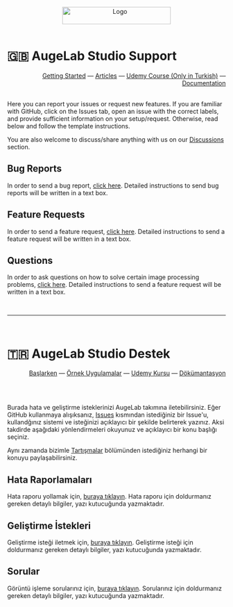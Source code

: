 <br />
<div align="center">
  <a href="https://augelab.com/">
    <img src="https://augelab.com/assets/logo_text.png" alt="Logo" width="250" height="40">
  </a>
<br>
<br>

</div>

# 🇬🇧 AugeLab Studio Support
<div align="right">
  
[Getting Started](https://augelab.com/start/) ―
[Articles](https://medium.com/augelab-crew) ―
[Udemy Course (Only in Turkish)](https://www.udemy.com/course/augelab-studio-goruntu-isleme-ve-yapay-zeka-egitimi/) ―
[Documentation](https://img1.wsimg.com/blobby/go/963f5bef-bbf4-4a85-af7a-fc15db3c730c/AugeLab%20Studio%20Manual.pdf)

<br>
</div>
Here you can report your issues or request new features. If you are familiar with GitHub, click on the Issues tab, open an issue with the correct labels, and provide sufficient information on your setup/request. Otherwise, read below and follow the template instructions.

You are also welcome to discuss/share anything with us on our [Discussions](https://github.com/AugelabTech/AugeLab-Studio-Issues/discussions) section.

## Bug Reports

In order to send a bug report, [click here](https://github.com/augelab/AugeLab-Studio-Issues/issues/new?assignees=&labels=bug&projects=&template=bug_report.md&title=). Detailed instructions to send bug reports will be written in a text box.

## Feature Requests

In order to send a feature request, [click here](https://github.com/augelab/AugeLab-Studio-Issues/issues/new?assignees=&labels=enhancement&projects=&template=feature_request.md&title=). Detailed instructions to send a feature request will be written in a text box.


## Questions

In order to ask questions on how to solve certain image processing problems, [click here](https://github.com/AugelabTech/AugeLab-Studio-Issues/issues/new?assignees=&labels=question&projects=&template=question.md&title=). Detailed instructions to send a feature request will be written in a text box.

<br>

---

<br>

# 🇹🇷 AugeLab Studio Destek

<div align="right">
  
[Başlarken](https://augelab.com/start/) ―
[Örnek Uygulamalar](https://medium.com/augelab-crew) ―
[Udemy Kursu](https://www.udemy.com/course/augelab-studio-goruntu-isleme-ve-yapay-zeka-egitimi/) ―
[Dökümantasyon](https://img1.wsimg.com/blobby/go/963f5bef-bbf4-4a85-af7a-fc15db3c730c/AugeLab%20Studio%20Manual.pdf)

<br>
<br>
</div>

Burada hata ve geliştirme isteklerinizi AugeLab takımına iletebilirsiniz. Eğer GitHub kullanmaya alışıksanız, [Issues](https://github.com/AugelabTech/AugeLab-Studio-Issues/issues) kısmından istediğiniz bir Issue'u, kullandğınız sistemi ve isteğinizi açıklayıcı bir şekilde belirterek yazınız. Aksi takdirde aşağıdaki yönlendirmeleri okuyunuz ve açıklayıcı bir konu başlığı seçiniz.

Aynı zamanda bizimle [Tartışmalar](https://github.com/AugelabTech/AugeLab-Studio-Issues/discussions) bölümünden istediğiniz herhangi bir konuyu paylaşabilirsiniz.

## Hata Raporlamaları

Hata raporu yollamak için, [buraya tıklayın](https://github.com/augelab/AugeLab-Studio-Issues/issues/new?assignees=&labels=bug&projects=&template=hata-raporu.md&title=). Hata raporu için doldurmanız gereken detaylı bilgiler, yazı kutucuğunda yazmaktadır.

## Geliştirme İstekleri

Geliştirme isteği iletmek için, [buraya tıklayın](https://github.com/augelab/AugeLab-Studio-Issues/issues/new?assignees=&labels=enhancement&projects=&template=geli%C5%9Ftirme-i%CC%87ste%C4%9Fi.md&title=). Geliştirme isteği için doldurmanız gereken detaylı bilgiler, yazı kutucuğunda yazmaktadır.

## Sorular
Görüntü işleme sorularınız için, [buraya tıklayın](https://github.com/AugelabTech/AugeLab-Studio-Issues/issues/new?assignees=&labels=question&projects=&template=soru.md&title=). Sorularınız için doldurmanız gereken detaylı bilgiler, yazı kutucuğunda yazmaktadır.

